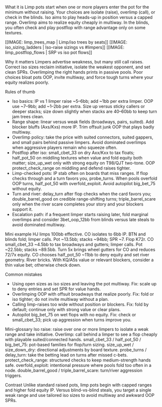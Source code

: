 What it is
Limp pots start when one or more players enter the pot for the minimum without raising. Your choices are isolate (raise), overlimp (call), or check in the blinds. Iso aims to play heads-up in position versus a capped range. Overlimp aims to realize equity cheaply in multiway. In the blinds, you often check and play postflop with range advantage only on some textures.

[[IMAGE: limp_trees_map | Limp/iso trees by seats]]
[[IMAGE: iso_sizing_ladders | Iso-raise sizings vs #limpers]]
[[IMAGE: limp_postflop_flows | SRP vs iso pot flows]]

Why it matters
Limpers advertise weakness, but many still call raises. Correct iso sizes reclaim initiative, isolate the weakest opponent, and set clean SPRs. Overlimping the right hands prints in passive pools. Poor choices bloat pots OOP, invite multiway, and force tough turns where your equity realizes poorly.

Rules of thumb
- Iso basics: IP vs 1 limper raise ~5–6bb; add ~1bb per extra limper. OOP use ~7–9bb; add ~1–2bb per extra. Size up versus sticky callers or deeper stacks; size down slightly when stacks are 40–60bb to keep turn jam trees clean.
- Range shape: linear versus weak fields (broadways, pairs, suited). Add blocker bluffs (Axs/Kxs) more IP. Trim offsuit junk OOP that plays badly multiway.
- Overlimp policy: take the price with suited connectors, suited gappers, and small pairs behind passive limpers. Avoid dominated overlimps when aggressive players remain who squeeze often.
- Postflop after iso: small_cbet_33 on dry Axx/Kxx to tax floats; half_pot_50 on middling textures when value and fold equity both matter; size_up_wet only with strong equity on T98/QJT two-tone. OOP protect_check_range on middling and defend raises tighter.
- Limp-checked pots: IP stab often on boards that miss ranges. If flop checks through and a turn favors you, probe_turns. When pools overfold OOP turns, half_pot_50 with overfold_exploit. Avoid autopilot big_bet_75 without equity.
- Turn and river: delay_turn after flop checks when the card favors you; double_barrel_good on credible range-shifting turns; triple_barrel_scare only when the river scare completes your story and your blockers support it.
- Escalation path: if a frequent limper starts raising later, fold marginal overlimps and consider 3bet_oop_12bb from blinds versus late steals to avoid dominated multiway.

Mini example
HJ limps 100bb effective. CO isolates to 6bb IP. BTN and blinds fold; limper calls. Pot ~13.5bb; stacks ~94bb; SPR ~7. Flop K72r. CO small_cbet_33 ~4.5bb to tax broadways and gutters; limper calls. Pot ~22.5bb; stacks ~89.5bb. Turn 5x brings wheel gutters for CO and reduces 72/7x equity. CO chooses half_pot_50 ~11bb to deny equity and set river geometry. River bricks. With KQ/A5s value or relevant blockers, consider a thin value bet; otherwise check down.

Common mistakes
- Using open sizes as iso sizes and leaving the pot multiway. Fix: scale up to deny entries and set SPR for value hands.
- Overlimping OOP with offsuit broadways that realize poorly. Fix: fold or iso tighter; do not invite multiway without a plan.
- Calling limp-raises too wide without position or blockers. Fix: fold by default; continue only with strong value or clear plans.
- Autopilot big_bet_75 on wet flops with no equity. Fix: check or small_cbet_33; pick up aggression when turns improve you.

Mini-glossary
Iso raise: raise over one or more limpers to isolate a weak range and take initiative.
Overlimp: call behind a limper to see a flop cheaply with playable suited/connected hands.
small_cbet_33 / half_pot_50 / big_bet_75: pot-based families for flop/turn sizing.
size_up_wet / size_down_dry: directional adjustments by board texture.
probe_turns / delay_turn: take the betting lead on turns after missed c-bets.
protect_check_range: structured checks to keep medium-strength hands safe.
overfold_exploit: intentional pressure where pools fold too often in a node.
double_barrel_good / triple_barrel_scare: turn/river aggression triggers.

Contrast
Unlike standard raised pots, limp pots begin with capped ranges and higher fold equity IP. Versus blind-vs-blind steals, you target a single weak range and use tailored iso sizes to avoid multiway and awkward OOP SPRs.
